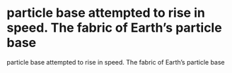 # particle base attempted to rise in speed. The fabric of Earth’s particle base

particle base attempted to rise in speed. The fabric of Earth’s particle base
